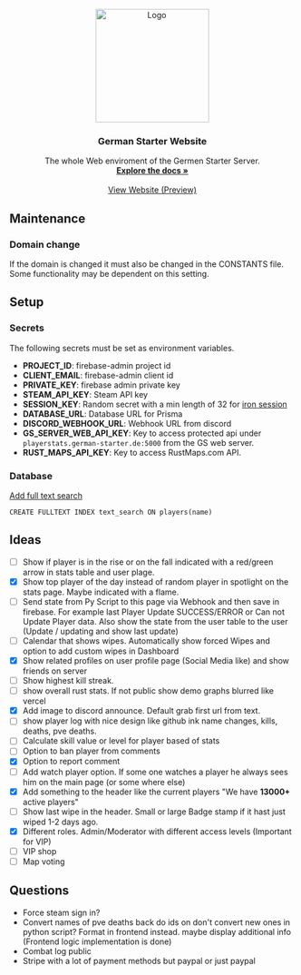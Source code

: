 <!-- PROJECT LOGO -->
<br />
<div align="center">
  <a href="https://german-starter.de">
    <img src="https://logos-world.net/wp-content/uploads/2021/02/Rust-Logo.png" alt="Logo" height="200">
  </a>

<h3 align="center">German Starter Website</h3>

  <p align="center">
    The whole Web enviroment of the Germen Starter Server. 
    <br />
    <a href="https://github.com/JonaWe/german-starter-website"><strong>Explore the docs »</strong></a>
    <br />
    <br />
    <a href="https://german-starter-website.vercel.app/">View Website (Preview)</a>
  </p>
</div>

## Maintenance

### Domain change

If the domain is changed it must also be changed in the CONSTANTS file. Some functionality may be dependent on this setting.

## Setup

### Secrets

The following secrets must be set as environment variables.

- **PROJECT_ID**: firebase-admin project id
- **CLIENT_EMAIL**: firebase-admin client id
- **PRIVATE_KEY**: firebase admin private key
- **STEAM_API_KEY**: Steam API key
- **SESSION_KEY**: Random secret with a min length of 32 for [iron session](https://github.com/vvo/iron-session)
- **DATABASE_URL**: Database URL for Prisma
- **DISCORD_WEBHOOK_URL**: Webhook URL from discord
- **GS_SERVER_WEB_API_KEY**: Key to access protected api under `playerstats.german-starter.de:5000` from the GS web server.
- **RUST_MAPS_API_KEY**: Key to access RustMaps.com API.

### Database

[Add full text search](https://www.mysqltutorial.org/activating-full-text-searching.aspx)

```mysql
CREATE FULLTEXT INDEX text_search ON players(name)
```

## Ideas

- [ ] Show if player is in the rise or on the fall indicated with a red/green arrow in stats table and user plage.
- [x] Show top player of the day instead of random player in spotlight on the stats page. Maybe indicated with a flame.
- [ ] Send state from Py Script to this page via Webhook and then save in firebase. For example last Player Update SUCCESS/ERROR or Can not Update Player data. Also show the state from the user table to the user (Update / updating and show last update)
- [ ] Calendar that shows wipes. Automatically show forced Wipes and option to add custom wipes in Dashboard
- [x] Show related profiles on user profile page (Social Media like) and show friends on server
- [ ] Show highest kill streak.
- [ ] show overall rust stats. If not public show demo graphs blurred like vercel
- [x] Add image to discord announce. Default grab first url from text.
- [ ] show player log with nice design like github ink name changes, kills, deaths, pve deaths.
- [ ] Calculate skill value or level for player based of stats
- [ ] Option to ban player from comments
- [x] Option to report comment
- [ ] Add watch player option. If some one watches a player he always sees him on the main page (or some where else)
- [X] Add something to the header like the current players "We have **13000+** active players"
- [ ] Show last wipe in the header. Small or large Badge stamp if it hast just wiped 1-2 days ago.
- [x] Different roles. Admin/Moderator with different access levels (Important for VIP)
- [ ] VIP shop
- [ ] Map voting

## Questions

- Force steam sign in?
- Convert names of pve deaths back do ids on don't convert new ones in python script? Format in frontend instead. maybe display additional info (Frontend logic implementation is done)
- Combat log public
- Stripe with a lot of payment methods but paypal or just paypal
